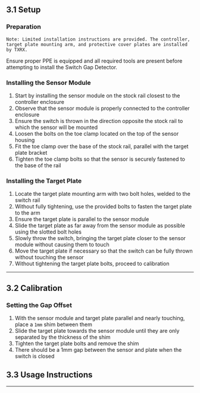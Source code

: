 ## 3.1 Setup

### Preparation

``Note: Limited installation instructions are provided. The controller, target plate mounting arm, and protective cover plates are installed by TXRX.``

Ensure proper PPE is equipped and all required tools are present before attempting to install the Switch Gap Detector. 

### Installing the Sensor Module

1. Start by installing the sensor module on the stock rail closest to the controller enclosure
2. Observe that the sensor module is properly connected to the controller enclosure
3. Ensure the switch is thrown in the direction opposite the stock rail to which the sensor will be mounted
4. Loosen the bolts on the toe clamp located on the top of the sensor housing
5. Fit the toe clamp over the base of the stock rail, parallel with the target plate bracket
6. Tighten the toe clamp bolts so that the sensor is securely fastened to the base of the rail

### Installing the Target Plate

1. Locate the target plate mounting arm with two bolt holes, welded to the switch rail
2. Without fully tightening, use the provided bolts to fasten the target plate to the arm
3. Ensure the target plate is parallel to the sensor module
4. Slide the target plate as far away from the sensor module as possible using the slotted bolt holes
5. Slowly throw the switch, bringing the target plate closer to the sensor module without causing them to touch
6. Move the target plate if necessary so that the switch can be fully thrown without touching the sensor
7. Without tightening the target plate bolts, proceed to calibration

---

## 3.2 Calibration

### Setting the Gap Offset

1. With the sensor module and target plate parallel and nearly touching, place a ``1mm`` shim between them
2. Slide the target plate towards the sensor module until they are only separated by the thickness of the shim
3. Tighten the target plate bolts and remove the shim
4. There should be a 1mm gap between the sensor and plate when the switch is closed

## 3.3 Usage Instructions

---
